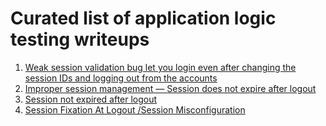 # Curated list of application logic testing writeups

1. [Weak session validation bug let you login even after changing the session IDs and logging out from the accounts](https://manasharsh.medium.com/weak-session-validation-bug-let-you-login-even-after-changing-the-session-ids-and-logging-out-from-4bb3ee29a598)
2. [Improper session management — Session does not expire after logout](https://vpugazhenthi98.medium.com/improper-session-management-session-does-not-expire-after-logout-f7087171d90f)
3. [Session not expired after logout](https://hackerone.com/reports/709378)
4. [Session Fixation At Logout /Session Misconfiguration](https://hackerone.com/reports/193556)
